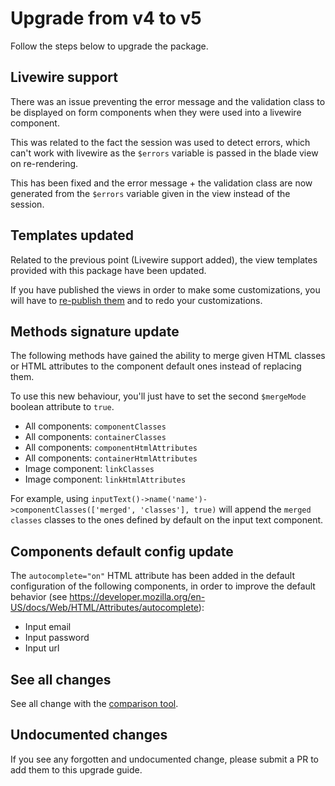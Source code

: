 # Upgrade from v4 to v5

Follow the steps below to upgrade the package.

## Livewire support

There was an issue preventing the error message and the validation class to be displayed on form components when they were used into a livewire component.

This was related to the fact the session was used to detect errors, which can't work with livewire as the `$errors` variable is passed in the blade view on re-rendering.

This has been fixed and the error message + the validation class are now generated from the `$errors` variable given in the view instead of the session.

## Templates updated

Related to the previous point (Livewire support added), the view templates provided with this package have been updated.

If you have published the views in order to make some customizations, you will have to [re-publish them](../../README.md#templates) and to redo your customizations.

## Methods signature update

The following methods have gained the ability to merge given HTML classes or HTML attributes to the component default ones instead of replacing them.

To use this new behaviour, you'll just have to set the second `$mergeMode` boolean attribute to `true`.

* All components: `componentClasses`
* All components: `containerClasses`
* All components: `componentHtmlAttributes`
* All components: `containerHtmlAttributes`
* Image component: `linkClasses`
* Image component: `linkHtmlAttributes`

For example, using `inputText()->name('name')->componentClasses(['merged', 'classes'], true)` will append the `merged classes` classes to the ones defined by default on the input text component.

## Components default config update

The `autocomplete="on"` HTML attribute has been added in the default configuration of the following components, in order to improve the default behavior (see https://developer.mozilla.org/en-US/docs/Web/HTML/Attributes/autocomplete):

* Input email
* Input password
* Input url

## See all changes

See all change with the [comparison tool](https://github.com/Okipa/laravel-bootstrap-components/compare/4.0.0...5.0.0).

## Undocumented changes

If you see any forgotten and undocumented change, please submit a PR to add them to this upgrade guide.
